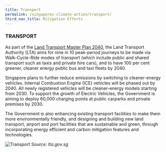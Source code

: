 ```yaml
---
title: Transport
permalink: /singapores-climate-action/transport/
third_nav_title: Mitigation Efforts
---
```


### TRANSPORT

As part of the [<a href="https://www.lta.gov.sg/content/ltagov/en/who_we_are/our_work/land_transport_master_plan_2040.html" target="_blank">Land Transport Master Plan 2040</a>](https://www.lta.gov.sg/content/ltagov/en/who_we_are/our_work/land_transport_master_plan_2040.html), the Land Transport Authority (LTA) aims for nine in 10 peak-period journeys to be made via Walk-Cycle-Ride modes of transport (which include public and shared transport such as taxis and private hire cars), and to have 100 per cent greener, cleaner energy public bus and taxi fleets by 2040. 

Singapore plans to further reduce emissions by switching to cleaner-energy vehicles.  Internal Combustion Engine (ICE) vehicles will be phased out by 2040.  All newly registered vehicles will be cleaner-energy models starting from 2030. To support the growth of Electric Vehicles,  the Government is aiming to deploy 60,000 charging points at public carparks and private premises by 2030. 

The Government is also enhancing existing transport facilities to make them more environmentally friendly, and designing and building new land transport, airport and port facilities that are sustainable and green, through incorporating energy efficient and carbon mitigation features and technologies.

![Transport](/images/transport.jpg "Transport")
*Source: lta.gov.sg*
